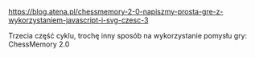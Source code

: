 https://blog.atena.pl/chessmemory-2-0-napiszmy-prosta-gre-z-wykorzystaniem-javascript-i-svg-czesc-3

Trzecia część cyklu, trochę inny sposób na wykorzystanie pomysłu gry: ChessMemory 2.0
